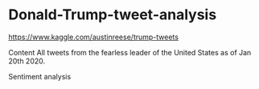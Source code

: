 # Donald-Trump-tweet-analysis
https://www.kaggle.com/austinreese/trump-tweets

Content
All tweets from the fearless leader of the United States as of Jan 20th 2020.

Sentiment analysis
